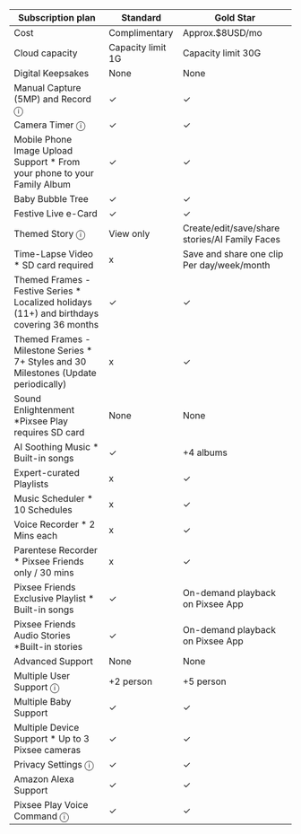 | Subscription plan                                                                          | Standard          | Gold Star                                      |
|--------------------------------------------------------------------------------------------|-------------------|------------------------------------------------|
| Cost                                                                                       | Complimentary     | Approx.$8USD/mo                                |
| Cloud capacity                                                                             | Capacity limit 1G | Capacity limit 30G                             |
| Digital Keepsakes                                                                          | None              | None                                           |
| Manual Capture (5MP) and Record ⓘ                                                          | ✓                 | ✓                                              |
| Camera Timer ⓘ                                                                             | ✓                 | ✓                                              |
| Mobile Phone Image Upload Support * From your phone to your Family Album                   | ✓                 | ✓                                              |
| Baby Bubble Tree                                                                           | ✓                 | ✓                                              |
| Festive Live e-Card                                                                        | ✓                 | ✓                                              |
| Themed Story ⓘ                                                                             | View only         | Create/edit/save/share stories/AI Family Faces |
| Time-Lapse Video * SD card required                                                        | x                 | Save and share one clip Per day/week/month     |
| Themed Frames - Festive Series * Localized holidays (11+) and birthdays covering 36 months | ✓                 | ✓                                              |
| Themed Frames - Milestone Series * 7+ Styles and 30 Milestones (Update periodically)       | x                 | ✓                                              |
| Sound Enlightenment *Pixsee Play requires SD card                                          | None              | None                                           |
| AI Soothing Music * Built-in songs                                                         | ✓                 | +4 albums                                      |
| Expert-curated Playlists                                                                   | x                 | ✓                                              |
| Music Scheduler * 10 Schedules                                                             | x                 | ✓                                              |
| Voice Recorder * 2 Mins each                                                               | x                 | ✓                                              |
| Parentese Recorder * Pixsee Friends only / 30 mins                                         | x                 | ✓                                              |
| Pixsee Friends Exclusive Playlist * Built-in songs                                         | ✓                 | On-demand playback on Pixsee App               |
| Pixsee Friends Audio Stories *Built-in stories                                             | ✓                 | On-demand playback on Pixsee App               |
| Advanced Support                                                                           | None              | None                                           |
| Multiple User Support ⓘ                                                                    | +2 person         | +5 person                                      |
| Multiple Baby Support                                                                      | ✓                 | ✓                                              |
| Multiple Device Support * Up to 3 Pixsee cameras                                           | ✓                 | ✓                                              |
| Privacy Settings ⓘ                                                                         | ✓                 | ✓                                              |
| Amazon Alexa Support                                                                       | ✓                 | ✓                                              |
| Pixsee Play Voice Command ⓘ                                                                | ✓                 | ✓                                              |